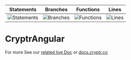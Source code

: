 | Statements                                                            | Branches                                                         | Functions                                                            | Lines                                                            |
| --------------------------------------------------------------------- | ---------------------------------------------------------------- | -------------------------------------------------------------------- | ---------------------------------------------------------------- |
| ![Statements](https://img.shields.io/badge/Coverage-73.33%25-red.svg) | ![Branches](https://img.shields.io/badge/Coverage-60%25-red.svg) | ![Functions](https://img.shields.io/badge/Coverage-67.86%25-red.svg) | ![Lines](https://img.shields.io/badge/Coverage-71.43%25-red.svg) |

# CryptrAngular

For more See our [related live Doc](https://cryptr-angular-doc.onrender.com) or [docs.cryptr.co](https://docs.cryptr.co/docs/getting-started/single-page-applications/angular/authentication)

<!-- This project was generated with [Angular CLI](https://github.com/angular/angular-cli) version 10.1.6. -->
